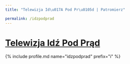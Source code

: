 ```yaml
---
title: "Telewizja Id\u017A Pod Pr\u0105d | Patromierz"

permalink: /idzpodprad
---
```


# [Telewizja Idź Pod Prąd](https://patronite.pl/idzpodprad)

{% include profile.md name="idzpodprad" prefix="i" %}

